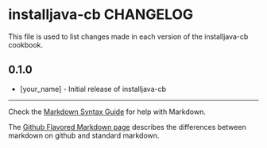 # installjava-cb CHANGELOG

This file is used to list changes made in each version of the installjava-cb cookbook.

## 0.1.0
- [your_name] - Initial release of installjava-cb

- - -
Check the [Markdown Syntax Guide](http://daringfireball.net/projects/markdown/syntax) for help with Markdown.

The [Github Flavored Markdown page](http://github.github.com/github-flavored-markdown/) describes the differences between markdown on github and standard markdown.
